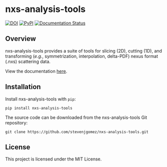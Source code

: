 # nxs-analysis-tools

[![DOI](https://zenodo.org/badge/644189683.svg)](https://doi.org/10.5281/zenodo.15186359)
[![PyPI](https://img.shields.io/pypi/v/nxs-analysis-tools)](https://pypi.org/project/nxs-analysis-tools/)
[![Documentation Status](https://readthedocs.org/projects/nxs-analysis-tools/badge/?version=latest)](https://nxs-analysis-tools.readthedocs.io/en/latest/?badge=latest)

## Overview

nxs-analysis-tools provides a suite of tools for slicing (2D), cutting (1D), and transforming (_e.g._, symmetrization, interpolation, delta-PDF) nexus format (.nxs) scattering data.

View the documentation [here](https://nxs-analysis-tools.readthedocs.io/en/stable/).

## Installation

Install nxs-analysis-tools with ``pip``:

```{code-block} console
pip install nxs-analysis-tools
```

The source code can be downloaded from the nxs-analysis-tools Git repository:

```{code-block} console
git clone https://github.com/stevenjgomez/nxs-analysis-tools.git
```

## License

This project is licensed under the MIT License.
